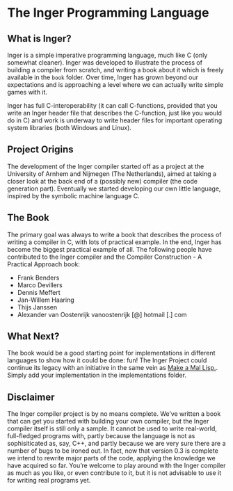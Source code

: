 # The Inger Programming Language
## What is Inger?

Inger is a simple imperative programming language, much like C (only somewhat cleaner). Inger was developed to illustrate the process of building a compiler from scratch, and writing a book about it which is freely available in the `book` folder. Over time, Inger has grown beyond our expectations and is approaching a level where we can actually write simple games with it.

Inger has full C-interoperability (it can call C-functions, provided that you write an Inger header file that describes the C-function, just like you would do in C) and work is underway to write header files for important operating system libraries (both Windows and Linux).

## Project Origins

The development of the Inger compiler started off as a project at the University of Arnhem and Nijmegen (The Netherlands), aimed at taking a closer look at the back end of a (possibly new) compiler (the code generation part). Eventually we started developing our own little language, inspired by the symbolic machine language C. 

## The Book
The primary goal was always to write a book that describes the process of writing a compiler in C, with lots of practical example. In the end, Inger has become the biggest practical example of all. The following people have contributed to the Inger compiler and the Compiler Construction - A Practical Approach book:

* Frank Benders
* Marco Devillers
* Dennis Meffert
* Jan-Willem Haaring
* Thijs Janssen
* Alexander van Oostenrijk  vanoostenrijk [@] hotmail [.] com

## What Next?
The book would be a good starting point for implementations in different languages to show how it could be done: fun! 
The Inger Project could continue its legacy with an initiative in the same vein as [Make a Mal Lisp.](https://github.com/kanaka/mal). Simply add your implementation in the implementations folder.

## Disclaimer
The Inger compiler project is by no means complete. We’ve written a book that can get you started with building your own compiler, but the Inger compiler itself is still only a sample. It cannot be used to write real-world, full-fledged programs with, partly because the language is not as sophisiticated as, say, C++, and partly because we are very sure there are a number of bugs to be ironed out. In fact, now that version 0.3 is complete we intend to rewrite major parts of the code, applying the knowledge we have acquired so far. You’re welcome to play around with the Inger compiler as much as you like, or even contribute to it, but it is not advisable to use it for writing real programs yet.


